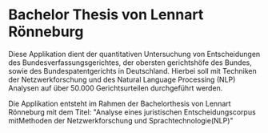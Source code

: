 # Bachelor Thesis von Lennart Rönneburg

Diese Applikation dient der quantitativen Untersuchung von Entscheidungen des Bundesverfassungsgerichtes, der obersten gerichtshöfe des Bundes, sowie des Bundespatentgerichts in Deutschland.
Hierbei soll mit Techniken der Netzwerkforschung und des Natural Language Processing (NLP) Analysen auf über 50.000 Gerichtsurteilen durchgeführt werden.

Die Applikation entsteht im Rahmen der Bachelorthesis von Lennart Rönneburg mit dem Titel: "Analyse eines juristischen Entscheidungscorpus mitMethoden der Netzwerkforschung und Sprachtechnologie(NLP)"
